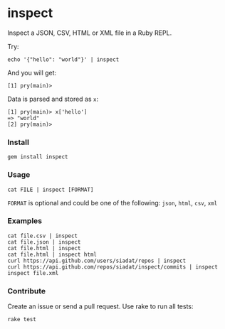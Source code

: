 # inspect

Inspect a JSON, CSV, HTML or XML file in a Ruby REPL.

Try:

	echo '{"hello": "world"}' | inspect

And you will get:

    [1] pry(main)>

Data is parsed and stored as `x`:

    [1] pry(main)> x['hello']
    => "world"
    [2] pry(main)>

### Install

    gem install inspect

### Usage

    cat FILE | inspect [FORMAT]

`FORMAT` is optional and could be one of the following: `json`, `html`, `csv`, `xml`

### Examples

    cat file.csv | inspect
    cat file.json | inspect
    cat file.html | inspect
    cat file.html | inspect html
    curl https://api.github.com/users/siadat/repos | inspect
	curl https://api.github.com/repos/siadat/inspect/commits | inspect
    inspect file.xml

### Contribute

Create an issue or send a pull request. Use rake to run all tests:

    rake test
